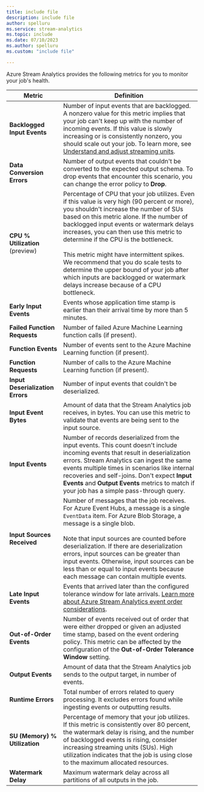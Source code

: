 ```yaml
---
title: include file
description: include file
author: spelluru
ms.service: stream-analytics
ms.topic: include
ms.date: 07/10/2023
ms.author: spelluru
ms.custom: "include file"

---
```


Azure Stream Analytics provides the following metrics for you to monitor your job's health.

| Metric                 | Definition                               |
| ---------------------- | ---------------------------------------- |
| **Backlogged Input Events**       | Number of input events that are backlogged. A nonzero value for this metric implies that your job can't keep up with the number of incoming events. If this value is slowly increasing or is consistently nonzero, you should scale out your job. To learn more, see [Understand and adjust streaming units](../stream-analytics-streaming-unit-consumption.md). |
| **Data Conversion Errors** | Number of output events that couldn't be converted to the expected output schema. To drop events that encounter this scenario, you can change the error policy to **Drop**. |
| **CPU % Utilization** (preview)       | Percentage of CPU that your job utilizes. Even if this value is very high (90 percent or more), you shouldn't increase the number of SUs based on this metric alone. If the number of backlogged input events or watermark delays increases, you can then use this metric to determine if the CPU is the bottleneck. <br><br>This metric might have intermittent spikes. We recommend that you do scale tests to determine the upper bound of your job after which inputs are backlogged or watermark delays increase because of a CPU bottleneck. |
| **Early Input Events**       | Events whose application time stamp is earlier than their arrival time by more than 5 minutes. |
| **Failed Function Requests** | Number of failed Azure Machine Learning function calls (if present). |
| **Function Events**        | Number of events sent to the Azure Machine Learning function (if present). |
| **Function Requests**      | Number of calls to the Azure Machine Learning function (if present). |
| **Input Deserialization Errors**       | Number of input events that couldn't be deserialized.  |
| **Input Event Bytes**      | Amount of data that the Stream Analytics job receives, in bytes. You can use this metric to validate that events are being sent to the input source. |
| **Input Events**           | Number of records deserialized from the input events. This count doesn't include incoming events that result in deserialization errors. Stream Analytics can ingest the same events multiple times in scenarios like internal recoveries and self-joins. Don't expect **Input Events** and **Output Events** metrics to match if your job has a simple pass-through query. |
| **Input Sources Received**       | Number of messages that the job receives. For Azure Event Hubs, a message is a single `EventData` item. For Azure Blob Storage, a message is a single blob. <br><br>Note that input sources are counted before deserialization. If there are deserialization errors, input sources can be greater than input events. Otherwise, input sources can be less than or equal to input events because each message can contain multiple events. |
| **Late Input Events**      | Events that arrived later than the configured tolerance window for late arrivals. [Learn more about Azure Stream Analytics event order considerations](../stream-analytics-time-handling.md). |
| **Out-of-Order Events**    | Number of events received out of order that were either dropped or given an adjusted time stamp, based on the event ordering policy. This metric can be affected by the configuration of the **Out-of-Order Tolerance Window** setting. |
| **Output Events**          | Amount of data that the Stream Analytics job sends to the output target, in number of events. |
| **Runtime Errors**         | Total number of errors related to query processing. It excludes errors found while ingesting events or outputting results. |
| **SU (Memory) % Utilization**       | Percentage of memory that your job utilizes. If this metric is consistently over 80 percent, the watermark delay is rising, and the number of backlogged events is rising, consider increasing streaming units (SUs). High utilization indicates that the job is using close to the maximum allocated resources. |
| **Watermark Delay**       | Maximum watermark delay across all partitions of all outputs in the job. |
